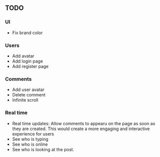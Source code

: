 ## TODO

### UI
- Fix brand color

### Users
- Add avatar
- Add login page
- Add register page

### Comments

- Add user avatar
- Delete comment
- Infinite scroll

### Real time
- Real time updates: Allow comments to appearu on the page as soon as they are created. This would create a more engaging and interactive experience for users
- See who is typing
- See who is online
- See who is looking at the post.